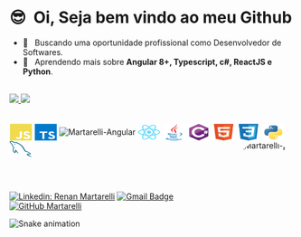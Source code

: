 **<h1>  😎  &nbsp;Oi, Seja bem vindo ao meu Github </h1>**

- 💼 &nbsp; Buscando uma oportunidade profissional como Desenvolvedor de Softwares.
- 🌱 &nbsp; Aprendendo mais sobre **Angular 8+, Typescript, c#, ReactJS e Python**.

<br>
<div>
  <a href="https://github.com/martarelli">
    <img height="220em" src="https://github-readme-stats.vercel.app/api?username=martarelli&theme=dark&show_icons=true" />
  </a>
  <a href="https://github.com/martarelli">
    <img height="220em" src="https://github-readme-stats.vercel.app/api/top-langs/?username=Martarelli&hide=html&layout=compact=true&theme=dark" />
  </a>
</div>
<br>

<div style="display: inline_block"><br>
  <img align="center" alt="Martarelli-Js" height="30" width="40" src="https://raw.githubusercontent.com/devicons/devicon/master/icons/javascript/javascript-plain.svg">
  <img align="center" alt="Martarelli-Ts" height="30" width="40" src="https://raw.githubusercontent.com/devicons/devicon/master/icons/typescript/typescript-plain.svg">
  <img align="center" alt="Martarelli-Angular" height="40" width="40" src="https://upload.wikimedia.org/wikipedia/commons/thumb/c/cf/Angular_full_color_logo.svg/240px-Angular_full_color_logo.svg.png">
  <img align="center" alt="Martarelli-React" height="30" width="40" src="https://raw.githubusercontent.com/devicons/devicon/master/icons/react/react-original.svg">
  <img align="center" alt="Martarelli-Java" height="30" width="40" src="https://raw.githubusercontent.com/devicons/devicon/master/icons/java/java-original.svg">
  <img align="center" alt="Martarelli-c#" height="30" width="40" src="https://raw.githubusercontent.com/devicons/devicon/master/icons/csharp/csharp-original.svg">
  <img align="center" alt="Martarelli-HTML" height="30" width="40" src="https://raw.githubusercontent.com/devicons/devicon/master/icons/html5/html5-original.svg">
  <img align="center" alt="Martarelli-CSS" height="30" width="40" src="https://raw.githubusercontent.com/devicons/devicon/master/icons/css3/css3-original.svg">
  <img align="center" alt="Martarelli-Python" height="30" width="40" src="https://raw.githubusercontent.com/devicons/devicon/master/icons/python/python-original.svg">
  <img align="center" alt="Martarelli-MySQL" height="30" width="40" src="https://raw.githubusercontent.com/devicons/devicon/master/icons/mysql/mysql-original.svg">
  
  <img align="right" padding-left="20px" alt="Martarelli-pic" height="125" style="border-radius:50px;" src="https://c.tenor.com/F2q8AHyHa4oAAAAM/goku-songoku.gif">
  <h2> </h2>
</div>
<br>

 [![Linkedin: Renan Martarelli](https://img.shields.io/badge/LinkedIn-0077B5?style=for-the-badge&logo=linkedin&logoColor=white&link=https://www.linkedin.com/in/rmartarelli/)](https://www.linkedin.com/in/rmartarelli/)
[![Gmail Badge](https://img.shields.io/badge/Gmail-D14836?style=for-the-badge&logo=gmail&logoColor=white&link=mailto:renanmartarelli@gmail.com)](mailto:renanmartarelli@gmail.com)
[![GitHub Martarelli]( https://img.shields.io/github/followers/martarelli?label=follow&style=social)](https://github.com/Martarelli)
</div>


![Snake animation](https://github.com/martarelli/martarelli/blob/output/github-contribution-grid-snake.svg)
